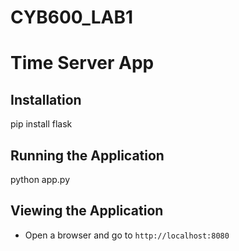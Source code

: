 # CYB600_LAB1

# Time Server App

## Installation


pip install flask


## Running the Application


python app.py


## Viewing the Application
- Open a browser and go to `http://localhost:8080`

